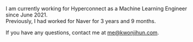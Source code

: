 
I am currently working for Hyperconnect as a Machine Learning Engineer since June 2021.  
Previously, I had worked for Naver for 3 years and 9 months.

If you have any questions, contact me at me@kwonjihun.com.
